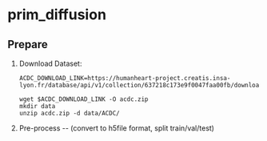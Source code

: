 # prim_diffusion
## Prepare

1. Download Dataset:

   ```shell
   ACDC_DOWNLOAD_LINK=https://humanheart-project.creatis.insa-lyon.fr/database/api/v1/collection/637218c173e9f0047faa00fb/download
   
   wget $ACDC_DOWNLOAD_LINK -O acdc.zip
   mkdir data
   unzip acdc.zip -d data/ACDC/
   ```

2. Pre-process -- (convert to h5file format, split train/val/test)

   









